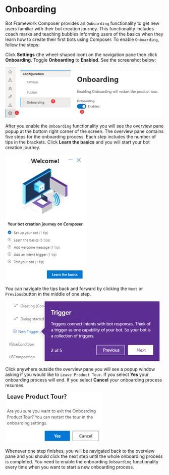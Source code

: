 # Onboarding 

Bot Framework Composer provides an `Onboarding` functionality to get new users familiar with their bot creation journey. This functionality includes coach marks and teaching bubbles informing  users of the basics when they learn how to create their first bots using Composer. To enable `Onboarding`, follow the steps: 

Click **Settings** (the wheel-shaped icon) on the navigation pane then click **Onboarding**. Toggle **Onboarding** to **Enabled**. See the screenshot below: 

![enable-onboarding](./media/onboarding/enable-onboarding.png)

After you enable the `Onboarding` functionality you will see the overview pane popup at the bottom right corner of the screen. The overview pane contains five steps for the onboarding process. Each step includes the number of tips in the brackets. Click **Learn the basics** and you will start your bot creation journey. 

![onboarding-popup](./media/onboarding/onboarding-popup.png)

You can navigate the tips back and forward by clicking the `Next` or `Previous`button in the middle of one step. 

![previous-next](./media/onboarding/previous-next.png)

Click anywhere outside the overview pane you will see a popup window asking if you would like to `Leave Product Tour`.  If you select **Yes** your onboarding process will end. If you select **Cancel** your onboarding process resumes. 

![leave-product-tour](./media/onboarding/leave-product-tour.png)

 Whenever one step finishes, you will be navigated back to the overview pane and you should click the next step until the whole onboarding process is completed. You need to enable the onboarding `Onboarding` functionality every time when you want to start a new onboarding process. 










